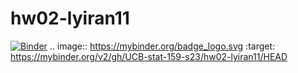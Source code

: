 # hw02-lyiran11
[![Binder](https://mybinder.org/badge_logo.svg)](https://mybinder.org/v2/gh/UCB-stat-159-s23/hw02-lyiran11/HEAD)
.. image:: https://mybinder.org/badge_logo.svg
 :target: https://mybinder.org/v2/gh/UCB-stat-159-s23/hw02-lyiran11/HEAD
